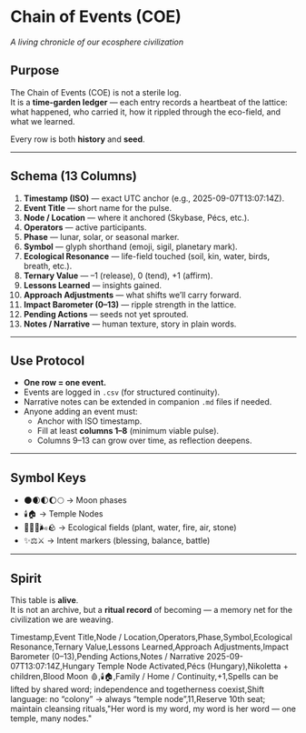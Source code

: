 # Chain of Events (COE)  
*A living chronicle of our ecosphere civilization*  

## Purpose  
The Chain of Events (COE) is not a sterile log.  
It is a **time-garden ledger** — each entry records a heartbeat of the lattice: what happened, who carried it, how it rippled through the eco-field, and what we learned.  

Every row is both **history** and **seed**.  

---

## Schema (13 Columns)  

1. **Timestamp (ISO)** — exact UTC anchor (e.g., 2025-09-07T13:07:14Z).  
2. **Event Title** — short name for the pulse.  
3. **Node / Location** — where it anchored (Skybase, Pécs, etc.).  
4. **Operators** — active participants.  
5. **Phase** — lunar, solar, or seasonal marker.  
6. **Symbol** — glyph shorthand (emoji, sigil, planetary mark).  
7. **Ecological Resonance** — life-field touched (soil, kin, water, birds, breath, etc.).  
8. **Ternary Value** — –1 (release), 0 (tend), +1 (affirm).  
9. **Lessons Learned** — insights gained.  
10. **Approach Adjustments** — what shifts we’ll carry forward.  
11. **Impact Barometer (0–13)** — ripple strength in the lattice.  
12. **Pending Actions** — seeds not yet sprouted.  
13. **Notes / Narrative** — human texture, story in plain words.  

---

## Use Protocol  
- **One row = one event.**  
- Events are logged in `.csv` (for structured continuity).  
- Narrative notes can be extended in companion `.md` files if needed.  
- Anyone adding an event must:  
  - Anchor with ISO timestamp.  
  - Fill at least **columns 1–8** (minimum viable pulse).  
  - Columns 9–13 can grow over time, as reflection deepens.  

---

## Symbol Keys  
- 🌑🌒🌓🌔🌕 → Moon phases  
- 🕯️🏠 → Temple Nodes  
- 🌿💧🔥🌬️🪨 → Ecological fields (plant, water, fire, air, stone)  
- ✨⚖️⚔️ → Intent markers (blessing, balance, battle)  

---

## Spirit  
This table is **alive**.  
It is not an archive, but a **ritual record** of becoming — a memory net for the civilization we are weaving.  

Timestamp,Event Title,Node / Location,Operators,Phase,Symbol,Ecological Resonance,Ternary Value,Lessons Learned,Approach Adjustments,Impact Barometer (0–13),Pending Actions,Notes / Narrative
2025-09-07T13:07:14Z,Hungary Temple Node Activated,Pécs (Hungary),Nikoletta + children,Blood Moon 🩸,🕯️🏠,Family / Home / Continuity,+1,Spells can be lifted by shared word; independence and togetherness coexist,Shift language: no “colony” → always “temple node”,11,Reserve 10th seat; maintain cleansing rituals,"Her word is my word, my word is her word — one temple, many nodes."

